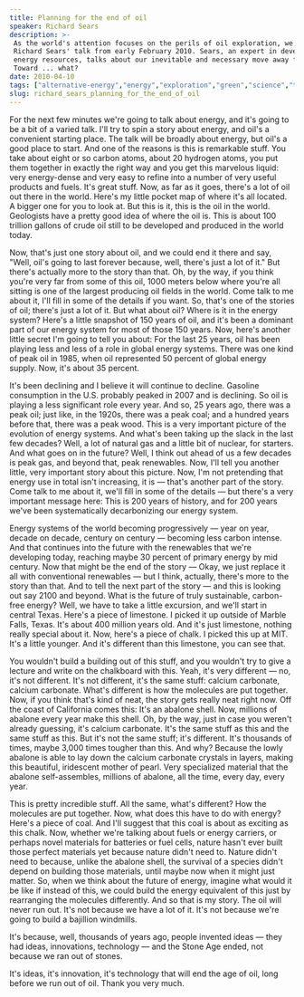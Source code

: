 ```yaml
---
title: Planning for the end of oil
speaker: Richard Sears
description: >-
 As the world's attention focuses on the perils of oil exploration, we present
 Richard Sears' talk from early February 2010. Sears, an expert in developing new
 energy resources, talks about our inevitable and necessary move away from oil.
 Toward ... what?
date: 2010-04-10
tags: ["alternative-energy","energy","exploration","green","science","technology"]
slug: richard_sears_planning_for_the_end_of_oil
---
```


For the next few minutes we're going to talk about energy, and it's going to be a bit of a
varied talk. I'll try to spin a story about energy, and oil's a convenient starting place.
The talk will be broadly about energy, but oil's a good place to start. And one of the
reasons is this is remarkable stuff. You take about eight or so carbon atoms, about 20
hydrogen atoms, you put them together in exactly the right way and you get this marvelous
liquid: very energy-dense and very easy to refine into a number of very useful products
and fuels. It's great stuff. Now, as far as it goes, there's a lot of oil out there in the
world. Here's my little pocket map of where it's all located. A bigger one for you to look
at. But this is it, this is the oil in the world. Geologists have a pretty good idea of
where the oil is. This is about 100 trillion gallons of crude oil still to be developed
and produced in the world today.

Now, that's just one story about oil, and we could end it there and say, "Well, oil's
going to last forever because, well, there's just a lot of it." But there's actually more
to the story than that. Oh, by the way, if you think you're very far from some of this
oil, 1000 meters below where you're all sitting is one of the largest producing oil fields
in the world. Come talk to me about it, I'll fill in some of the details if you want. So,
that's one of the stories of oil; there's just a lot of it. But what about oil? Where is
it in the energy system? Here's a little snapshot of 150 years of oil, and it's been a
dominant part of our energy system for most of those 150 years. Now, here's another little
secret I'm going to tell you about: For the last 25 years, oil has been playing less and
less of a role in global energy systems. There was one kind of peak oil in 1985, when oil
represented 50 percent of global energy supply. Now, it's about 35 percent.

It's been declining and I believe it will continue to decline. Gasoline consumption in the
U.S. probably peaked in 2007 and is declining. So oil is playing a less significant role
every year. And so, 25 years ago, there was a peak oil; just like, in the 1920s, there was
a peak coal; and a hundred years before that, there was a peak wood. This is a very
important picture of the evolution of energy systems. And what's been taking up the slack
in the last few decades? Well, a lot of natural gas and a little bit of nuclear, for
starters. And what goes on in the future? Well, I think out ahead of us a few decades is
peak gas, and beyond that, peak renewables. Now, I'll tell you another little, very
important story about this picture. Now, I'm not pretending that energy use in total isn't
increasing, it is — that's another part of the story. Come talk to me about it, we'll fill
in some of the details — but there's a very important message here: This is 200 years of
history, and for 200 years we've been systematically decarbonizing our energy
system.

Energy systems of the world becoming progressively — year on year, decade on decade,
century on century — becoming less carbon intense. And that continues into the future with
the renewables that we're developing today, reaching maybe 30 percent of primary energy by
mid century. Now that might be the end of the story — Okay, we just replace it all with
conventional renewables — but I think, actually, there's more to the story than that. And
to tell the next part of the story — and this is looking out say 2100 and beyond. What is
the future of truly sustainable, carbon-free energy? Well, we have to take a little
excursion, and we'll start in central Texas. Here's a piece of limestone. I picked it up
outside of Marble Falls, Texas. It's about 400 million years old. And it's just limestone,
nothing really special about it. Now, here's a piece of chalk. I picked this up at MIT.
It's a little younger. And it's different than this limestone, you can see
that.

You wouldn't build a building out of this stuff, and you wouldn't try to give a lecture
and write on the chalkboard with this. Yeah, it's very different — no, it's not different.
It's not different, it's the same stuff: calcium carbonate, calcium carbonate. What's
different is how the molecules are put together. Now, if you think that's kind of neat, the
story gets really neat right now. Off the coast of California comes this: It's an abalone
shell. Now, millions of abalone every year make this shell. Oh, by the way, just in case
you weren't already guessing, it's calcium carbonate. It's the same stuff as this and the
same stuff as this. But it's not the same stuff; it's different. It's thousands of times,
maybe 3,000 times tougher than this. And why? Because the lowly abalone is able to lay
down the calcium carbonate crystals in layers, making this beautiful, iridescent mother of
pearl. Very specialized material that the abalone self-assembles, millions of abalone, all
the time, every day, every year.

This is pretty incredible stuff. All the same, what's different? How the molecules are put
together. Now, what does this have to do with energy? Here's a piece of coal. And I'll
suggest that this coal is about as exciting as this chalk. Now, whether we're talking
about fuels or energy carriers, or perhaps novel materials for batteries or fuel cells,
nature hasn't ever built those perfect materials yet because nature didn't need to. Nature
didn't need to because, unlike the abalone shell, the survival of a species didn't depend
on building those materials, until maybe now when it might just matter. So, when we think
about the future of energy, imagine what would it be like if instead of this, we could
build the energy equivalent of this just by rearranging the molecules differently. And so
that is my story. The oil will never run out. It's not because we have a lot of it. It's
not because we're going to build a bajillion windmills.

It's because, well, thousands of years ago, people invented ideas — they had ideas,
innovations, technology — and the Stone Age ended, not because we ran out of stones.

It's ideas, it's innovation, it's technology that will end the age of oil, long before we
run out of oil. Thank you very much.

<!--
ad_duration=3.33
event="TED2010"
external_start_time=0
intro_duration=11.82
is_subtitle_required="False"
is_talk_featured="True"
language="en"
language_swap="False"
native_language="en"
number_of_related_talks=6
number_of_speakers=1
number_of_subtitled_videos=31
number_of_tags=6
number_of_talk_download_languages=31
number_of_talk_more_resources=0
number_of_talk_recommendations=0
number_of_talks_take_actions=0
post_ad_duration=0.83
published_timestamp="2010-05-20 10:53:00"
recording_date="2010-04-10"
speaker_description="Geophysicist"
speaker_is_published=1
speaker_name="Richard Sears"
talk_name="Planning for the end of oil"
talks_tags=["alternative-energy","energy","exploration","green","science","technology"]
url_audio="https://download.ted.com/talks/RichardSears_2010U.mp3?apikey=acme-roadrunner"
url_photo_speaker="https://pe.tedcdn.com/images/ted/172160_254x191.jpg"
url_photo_talk="https://pe.tedcdn.com/images/ted/172159_800x600.jpg"
url_webpage="https://www.ted.com/talks/richard_sears_planning_for_the_end_of_oil"
video_type_name="TED Stage Talk"
-->